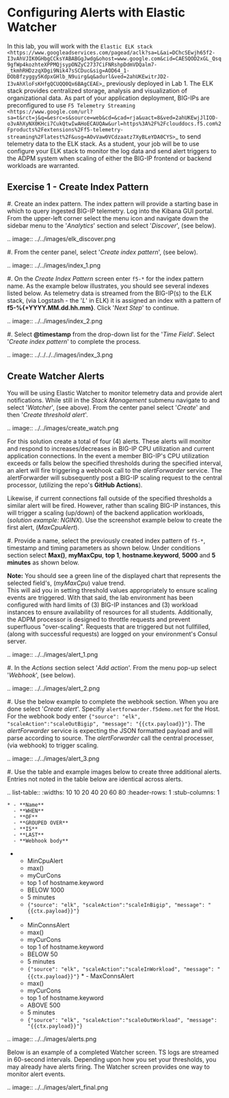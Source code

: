 Configuring Alerts with Elastic Watcher
====================================================

In this lab, you will work with the `Elastic ELK stack <https://www.googleadservices.com/pagead/aclk?sa=L&ai=DChcSEwjh65f2-I3vAhVJIK0GHbgCCksYABABGgJwdg&ohost=www.google.com&cid=CAESQOD2xGL_Qsq9gfWp4kozhteXPPMQjsypONZyC2737CiFNRshpDdmVDQalm7-_tkmhRHDzzqXDgi9Nik47sSCDuc&sig=AOD64_1-DObBfzyggy5KdpxGHlb_N9uirg&q&adurl&ved=2ahUKEwitrJD2-I3vAhXloFsKHfgQCUQQ0Qx6BAgCEAE>`_ previously deployed in Lab 1.  The ELK stack provides
centralized storage, analysis and visualization of organizational data.  As part of your application deployment, 
BIG-IPs are preconfigured to use `F5 Telemetry Streaming <https://www.google.com/url?sa=t&rct=j&q=&esrc=s&source=web&cd=&cad=rja&uact=8&ved=2ahUKEwjJlIOD-o3vAhXyNX0KHci7CukQtwIwAHoECAUQAw&url=https%3A%2F%2Fclouddocs.f5.com%2Fproducts%2Fextensions%2Ff5-telemetry-streaming%2Flatest%2F&usg=AOvVaw0VCdzaatz7XyBLeYDA0CYS>`_ to send telemetry 
data to the ELK stack.  As a student, your job will be to use configure your ELK stack to monitor the log data and
send alert triggers to the ADPM system when scaling of either the BIG-IP frontend or backend workloads are warranted.


**Exercise 1 - Create Index Pattern**
-------------------------------------

#. Create an index pattern.  The index pattern will provide a starting base in which to query ingested
   BIG-IP telemetry.  Log into the Kibana GUI portal.  From the upper-left corner select the menu icon and navigate down the sidebar menu to the '*Analytics*'
   section and select '*Discover*', (see below).

   .. image:: ../../images/elk_discover.png

#. From the center panel, select '*Create index pattern*', (see below).

   .. image:: ../../images/index_1.png

#. On the *Create Index Pattern* screen enter ``f5-*`` for the index pattern name.  As the example below illustrates, you should see
   several indexes listed below.  As telemetry data is streamed from the BIG-IP(s) to the ELK stack, (via Logstash - the '*L*' in ELK)
   it is assigned an index with a pattern of **f5-%{+YYYY.MM.dd.hh.mm}**.  Click '*Next Step*' to continue.

   .. image:: ../../images/index_2.png

#. Select **@timestamp** from the drop-down list for the '*Time Field*'.  Select '*Create index pattern*' to complete the process.

   .. image:: ../../../../images/index_3.png


**Create Watcher Alerts**
--------------------------------------

You will be using Elastic Watcher to monitor telemetry data and provide alert notifications.  While still in the *Stack Management*
submenu navigate to and select '*Watcher*', (see above).  From the center panel select '*Create*' and then '*Create threshold alert*'.

   .. image:: ../../images/create_watch.png

For this solution create a total of four (4) alerts.  These alerts will monitor and respond to increases/decreases in BIG-IP CPU
utilization and current application connections.  In the event a member BIG-IP's CPU utilization exceeds or falls below the specified thresholds during the specified interval, an alert will fire triggering a webhook call to the *alertForwarder* service. 
The alertForwarder will subsequently post a BIG-IP scaling request to the central processor, (utilizing the repo's **GitHub Actions**).  
   
Likewise, if current connections fall outside of the specified thresholds a similar alert will be fired.  However, rather than
scaling BIG-IP instances, this will trigger a scaling (up/down) of the backend application workloads, (*solution example: NGINX*).  Use the screenshot example below to create the first alert, (*MaxCpuAlert*).

#. Provide a name, select the previously created index pattern of ``f5-*``, timestamp and timing parameters as shown below. Under
   conditions section select **Max()**, **myMaxCpu**, **top 1**, **hostname.keyword**, **5000** and **5 minutes** as shown below.
   
   **Note:** You should see a green line of the displayed chart that represents the selected field's, (*myMaxCpu*) value trend.  
   This will aid you in setting threshold values appropriately to ensure scaling events are triggered.  With that said, the lab
   environment has been configured with hard limits of (3) BIG-IP instances and (3) workload instances to ensure availability of
   resources for all students.  Additionally, the ADPM processor is designed to throttle requests and prevent superfluous "over-scaling".  Requests that are triggered but not fullfilled, (along with successful requests) are logged on your environment's Consul server.  

   .. image:: ../../images/alert_1.png

#. In the *Actions* section select '*Add action*'.  From the menu pop-up select '*Webhook*', (see below).
   
   .. image:: ../../images/alert_2.png

#. Use the below example to complete the webhook section.  When you are done select '*Create alert*'.  Specifiy ``alertforwarder.f5demo.net`` for the Host. For the webhook body 
   enter ``{"source": "elk", "scaleAction":"scaleOutBigip", "message": "{{ctx.payload}}"}``.  The *alertForwarder* service is expecting the JSON formatted 
   payload and will parse according to source. The *alertForwarder* call the central processer, (via webhook) to trigger scaling.

   .. image:: ../../images/alert_3.png

#. Use the table and example images below to create three additional alerts.  Entries not noted in the table below are identical 
   across alerts.

   .. list-table::
    :widths: 10 10 20 40 20 60 80
    :header-rows: 1
    :stub-columns: 1
    
    * - **Name**
      - **WHEN**
      - **OF**
      - **GROUPED OVER**
      - **IS**
      - **LAST**
      - **Webhook body**
   * - MinCpuAlert
      - max()
      - myCurCons
      - top 1 of hostname.keyword
      - BELOW 1000
      - 5 minutes
      - ``{"source": "elk", "scaleAction":"scaleInBigip", "message": "{{ctx.payload}}"}``
   * - MinConnsAlert
      - max()
      - myCurCons
      - top 1 of hostname.keyword
      - BELOW 50
      - 5 minutes
      - ``{"source": "elk", "scaleAction":"scaleInWorkload", "message": "{{ctx.payload}}"}``
    * - MaxConnsAlert
      - max()
      - myCurCons
      - top 1 of hostname.keyword
      - ABOVE 500
      - 5 minutes
      - ``{"source": "elk", "scaleAction":"scaleOutWorkload", "message": "{{ctx.payload}}"}``

   .. image:: ../../images/alerts.png

Below is an example of a completed Watcher screen.  TS logs are streamed in 60-second intervals.  Depending upon how you set
your thresholds, you may already have alerts firing. The Watcher screen provides one way to monitor alert events.

   .. image:: ../../images/alert_final.png

